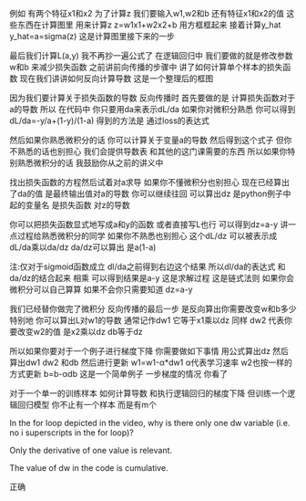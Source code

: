 例如 有两个特征x1和x2 为了计算z 我们要输入w1,w2和b 还有特征x1和x2的值 这些东西在计算图里 用来计算z z=w1x1+w2x2+b 用方框框起来 接着计算y_hat y_hat=a=sigma(z) 这是计算图里接下来的一步 

最后我们计算L(a,y) 我不再抄一遍公式了 在逻辑回归中 我们要做的就是修改参数w和b 来减少损失函数 之前讲前向传播的步骤中 讲了如何计算单个样本的损失函数 现在我们讲讲如何反向计算导数 这是一个整理后的框图 

因为我们要计算关于损失函数的导数 反向传播时 首先要做的是 计算损失函数对于a的导数 所以 在代码中 你只要用da来表示dL/da 如果你对微积分熟悉 你可以得到dL/da=-y/a+(1-y)/(1-a) 得到的方法是 通过loss的表达式 

然后如果你熟悉微积分的话 你可以计算关于变量a的导数 然后得到这个式子 但你不熟悉的话也别担心 我们会提供导数表 和其他的这门课需要的东西 所以如果你特别熟悉微积分的话 我鼓励你从之前的讲义中 

找出损失函数的方程然后试着对a求导 如果你不懂微积分也别担心 现在已经算出了da的值 是最终输出值对a的导数 你可以继续往回 可以算出dz 是python例子中起的变量名 是损失函数 对z的导数 

你可以把损失函数显式地写成a和y的函数 或者直接写L也行 可以得到dz=a-y 讲一点过程给熟悉微积分的同学 如果你不熟悉也别担心 这个dL/dz 可以被表示成dL/da乘以da/dz da/dz可以算出 是a(1-a) 

注:仅对于sigmoid函数成立 dl/da之前得到右边这个结果 所以dl/da的表达式 和da/dz的结合起来 相乘 可以得到结果是a-y 这是求解过程 这是链式法则 如果你会微积分可以自己算算 如果不会你只需要知道 dz=a-y 

我们已经替你做完了微积分 反向传播的最后一步 是反向算出你需要改变w和b多少 特别地 你可以算出L对w1的导数 通常记作dw1 它等于x1乘以dz 同样 dw2 代表你要改变w2的值 是x2乘以dz db等于dz 

所以如果你要对于一个例子进行梯度下降 你需要做如下事情 用公式算出dz 然后算出dw1 dw2 和db 然后进行更新 w1=w1-α*dw1 α代表学习速率 w2也按一样的方式更新 b=b-αdb 这是一个简单例子 一步梯度的情况 你看了 

对于一个单一的训练样本 如何计算导数 和执行逻辑回归的梯度下降 但训练一个逻辑回归模型 你不止有一个样本 而是有m个

In the for loop depicted in the video, why is there only one dw variable (i.e. no i superscripts in the for loop)?


Only the derivative of one value is relevant.


The value of dw in the code is cumulative.

正确 

